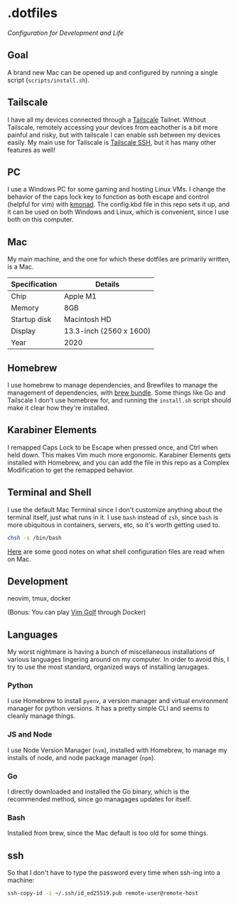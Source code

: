 # .dotfiles

_Configuration for Development and Life_

## Goal
A brand new Mac can be opened up and configured by running a single script (`scripts/install.sh`).

## Tailscale
I have all my devices connected through a [Tailscale](https://tailscale.com) Tailnet. 
Without Tailscale, remotely accessing your devices from eachother is a bit more painful and risky, but with tailscale I can enable ssh between my devices easily.
My main use for Tailscale is [Tailscale SSH](https://tailscale.com/kb/1193/tailscale-ssh), but it has many other features as well!

## PC
I use a Windows PC for some gaming and hosting Linux VMs.
I change the behavior of the caps lock key to function as both escape and control (helpful for vim) with [kmonad](https://github.com/kmonad/kmonad/tree/master).
The config.kbd file in this repo sets it up, and it can be used on both Windows and Linux, which is convenient, since I use both on this computer.

## Mac
My main machine, and the one for which these dotfiles are primarily written, is a Mac.

| Specification   | Details                  |
|-----------------|--------------------------|
| Chip            | Apple M1                 |
| Memory          | 8GB                      |
| Startup disk    | Macintosh HD             |
| Display         | 13.3-inch (2560 x 1600)  |
| Year            | 2020                     |

## Homebrew
I use homebrew to manage dependencies, and Brewfiles to manage the management of dependencies, with
[brew bundle](https://gist.github.com/ChristopherA/a579274536aab36ea9966f301ff14f3f).
Some things like Go and Tailscale I don't use homebrew for, and running the `install.sh` script should make it clear how they're installed.

## Karabiner Elements
I remapped Caps Lock to be Escape when pressed once, and Ctrl when held down. This makes Vim much more ergonomic.
Karabiner Elements gets installed with Homebrew, and you can add the file in this repo as a Complex Modification to get the remapped behavior.

## Terminal and Shell
I use the default Mac Terminal since I don't customize anything about the terminal itself, just what runs in it.
I use `bash` instead of `zsh`, since `bash` is more ubiquitous in containers, servers, etc, so it's worth getting used to.
```sh
chsh -s /bin/bash
```
[Here](http://hayne.net/MacDev/Notes/unixFAQ.html#shellStartup) are some good notes on what shell configuration files are read when on Mac.

## Development
neovim, tmux, docker

(Bonus: You can play [Vim Golf](https://www.vimgolf.com) through Docker)

## Languages
My worst nightmare is having a bunch of miscellaneous installations of various languages lingering around on my computer.
In order to avoid this, I try to use the most standard, organized ways of installing lanugages.

### Python
I use Homebrew to install `pyenv`, a version manager and virtual environment manager for python versions.
It has a pretty simple CLI and seems to cleanly manage things.

### JS and Node
I use Node Version Manager (`nvm`), installed with Homebrew, to manage my installs of node, and node package manager (`npm`).

### Go
I directly downloaded and installed the Go binary, which is the recommended method, since go managages updates for itself.

### Bash
Installed from brew, since the Mac default is too old for some things.

## ssh
So that I don't have to type the password every time when ssh-ing into a machine:
```bash
ssh-copy-id -i ~/.ssh/id_ed25519.pub remote-user@remote-host
```


